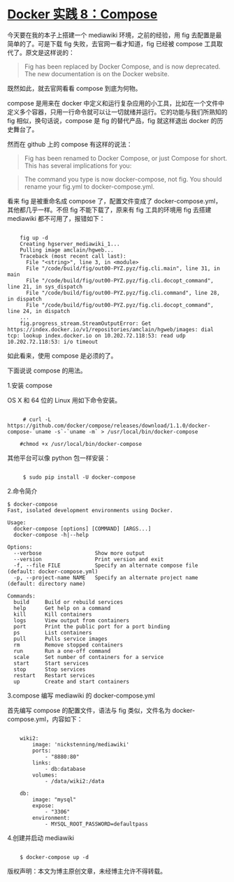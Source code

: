 #  [Docker 实践 8：Compose](http://blog.csdn.net/lincyang/article/details/44588397)

今天要在我的本子上搭建一个 mediawiki 环境，之前的经验，用 fig 去配置是最简单的了。可是下载 fig 失败，去官网一看才知道，fig 已经被 compose 工具取代了。原文是这样说的：

> Fig has been replaced by Docker Compose, and is now deprecated. The new documentation is on the Docker website.

既然如此，就去官网看看 compose 到底为何物。 

compose 是用来在 docker 中定义和运行复杂应用的小工具，比如在一个文件中定义多个容器，只用一行命令就可以让一切就绪并运行。它的功能与我们所熟知的 fig 相似，换句话说，compose 是 fig 的替代产品，fig 就这样退出 docker 的历史舞台了。

然而在 github 上的 compose 有这样的说法：

> Fig has been renamed to Docker Compose, or just Compose for short. This has several implications for you:

> The command you type is now docker-compose, not fig.
You should rename your fig.yml to docker-compose.yml.

看来 fig 是被重命名成 compose 了，配置文件变成了 docker-compose.yml，其他都几乎一样。不但 fig 不能下载了，原来有 fig 工具的环境用 fig 去搭建 mediawiki 都不可用了，报错如下：

```

    fig up -d
    Creating hgserver_mediawiki_1...
    Pulling image amclain/hgweb...
    Traceback (most recent call last):
      File "<string>", line 3, in <module>
      File "/code/build/fig/out00-PYZ.pyz/fig.cli.main", line 31, in main
      File "/code/build/fig/out00-PYZ.pyz/fig.cli.docopt_command", line 21, in sys_dispatch
      File "/code/build/fig/out00-PYZ.pyz/fig.cli.command", line 28, in dispatch
      File "/code/build/fig/out00-PYZ.pyz/fig.cli.docopt_command", line 24, in dispatch
    ...
    fig.progress_stream.StreamOutputError: Get https://index.docker.io/v1/repositories/amclain/hgweb/images: dial tcp: lookup index.docker.io on 10.202.72.118:53: read udp 10.202.72.118:53: i/o timeout

```

如此看来，使用 compose 是必须的了。 

下面说说 compose 的用法。 

1.安装 compose 

OS X 和 64 位的 Linux 用如下命令安装。

```

     # curl -L https://github.com/docker/compose/releases/download/1.1.0/docker-compose-`uname -s`-`uname -m` > /usr/local/bin/docker-compose

    #chmod +x /usr/local/bin/docker-compose

```

其他平台可以像 python 包一样安装：

```

     $ sudo pip install -U docker-compose

```

2.命令简介

    $ docker-compose 
    Fast, isolated development environments using Docker.

    Usage:
      docker-compose [options] [COMMAND] [ARGS...]
      docker-compose -h|--help

    Options:
      --verbose                 Show more output
      --version                 Print version and exit
      -f, --file FILE           Specify an alternate compose file (default: docker-compose.yml)
      -p, --project-name NAME   Specify an alternate project name (default: directory name)

    Commands:
      build     Build or rebuild services
      help      Get help on a command
      kill      Kill containers
      logs      View output from containers
      port      Print the public port for a port binding
      ps        List containers
      pull      Pulls service images
      rm        Remove stopped containers
      run       Run a one-off command
      scale     Set number of containers for a service
      start     Start services
      stop      Stop services
      restart   Restart services
      up        Create and start containers

3.compose 编写 mediawiki 的 docker-compose.yml 

首先编写 compose 的配置文件，语法与 fig 类似，文件名为 docker-compose.yml，内容如下：

```

    wiki2:
        image: 'nickstenning/mediawiki'
        ports:
            - "8880:80"
        links:
            - db:database
        volumes:
            - /data/wiki2:/data

    db:
        image: "mysql"
        expose:
            - "3306"
        environment:
            - MYSQL_ROOT_PASSWORD=defaultpass

```

4.创建并启动 mediawiki

```

    $ docker-compose up -d

```

版权声明：本文为博主原创文章，未经博主允许不得转载。